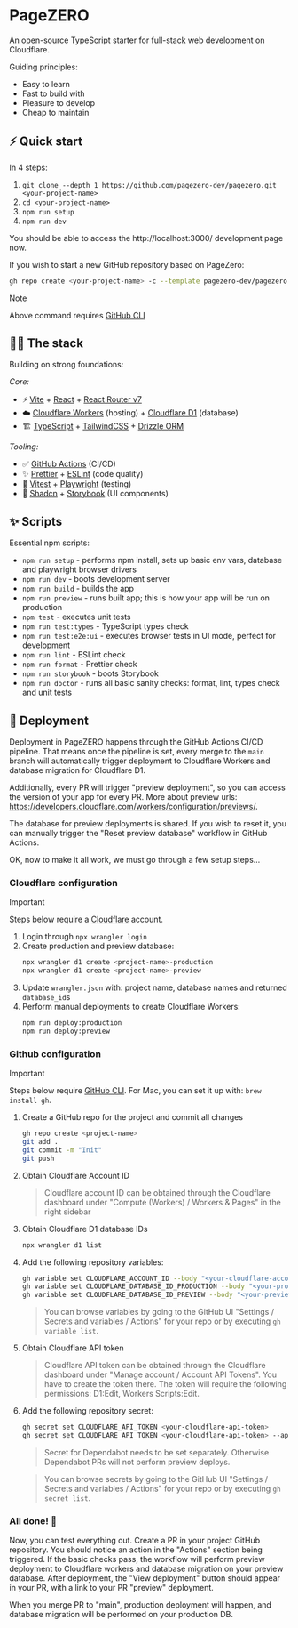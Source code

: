 # PageZERO

An open-source TypeScript starter for full-stack web development on Cloudflare.

Guiding principles:

- Easy to learn
- Fast to build with
- Pleasure to develop
- Cheap to maintain

## ⚡️ Quick start

In 4 steps:

1. `git clone --depth 1 https://github.com/pagezero-dev/pagezero.git <your-project-name>`
1. `cd <your-project-name>`
1. `npm run setup`
1. `npm run dev`

You should be able to access the http://localhost:3000/ development page now.

If you wish to start a new GitHub repository based on PageZero:

```sh
gh repo create <your-project-name> -c --template pagezero-dev/pagezero
```

> [!NOTE]
> Above command requires [GitHub CLI](https://cli.github.com/)

## 🧑‍💻 The stack

Building on strong foundations:

_Core:_

- ⚡ [Vite](https://vite.dev/) + [React](https://react.dev/) + [React Router v7](https://reactrouter.com/)
- ☁️ [Cloudflare Workers](https://workers.cloudflare.com/) (hosting) + [Cloudflare D1](https://www.cloudflare.com/en-au/developer-platform/products/d1/) (database)
- 🏗️ [TypeScript](https://www.typescriptlang.org/) + [TailwindCSS](https://tailwindcss.com/) + [Drizzle ORM](https://orm.drizzle.team/)

_Tooling:_

- ✅ [GitHub Actions](https://github.com/features/actions) (CI/CD)
- ✨ [Prettier](https://prettier.io/) + [ESLint](https://eslint.org/) (code quality)
- 🧪 [Vitest](https://vitest.dev/) + [Playwright](https://playwright.dev/) (testing)
- 📖 [Shadcn](https://ui.shadcn.com/) + [Storybook](https://storybook.js.org/) (UI components)

## ✨ Scripts

Essential npm scripts:

- `npm run setup` - performs npm install, sets up basic env vars, database and playwright browser drivers
- `npm run dev` - boots development server
- `npm run build` - builds the app
- `npm run preview` - runs built app; this is how your app will be run on production
- `npm test` - executes unit tests
- `npm run test:types` - TypeScript types check
- `npm run test:e2e:ui` - executes browser tests in UI mode, perfect for development
- `npm run lint` - ESLint check
- `npm run format` - Prettier check
- `npm run storybook` - boots Storybook
- `npm run doctor` - runs all basic sanity checks: format, lint, types check and unit tests

## 🚀 Deployment

Deployment in PageZERO happens through the GitHub Actions CI/CD pipeline. That means once the pipeline is set,
every merge to the `main` branch will automatically trigger deployment to Cloudflare Workers and database
migration for Cloudflare D1.

Additionally, every PR will trigger "preview deployment", so you can access the version of your app for every PR. More about preview urls: https://developers.cloudflare.com/workers/configuration/previews/.

The database for preview deployments is shared. If you wish to reset it, you can manually trigger the "Reset preview database" workflow in GitHub Actions.

OK, now to make it all work, we must go through a few setup steps...

### Cloudflare configuration

> [!IMPORTANT]
> Steps below require a [Cloudflare](https://www.cloudflare.com/) account.

1. Login through `npx wrangler login`
1. Create production and preview database:
   ```sh
   npx wrangler d1 create <project-name>-production
   npx wrangler d1 create <project-name>-preview
   ```
1. Update `wrangler.json` with: project name, database names and returned `database_id`s
1. Perform manual deployments to create Cloudflare Workers:
   ```sh
   npm run deploy:production
   npm run deploy:preview
   ```

### Github configuration

> [!IMPORTANT]
> Steps below require [GitHub CLI](https://cli.github.com/).
> For Mac, you can set it up with: `brew install gh`.

1.  Create a GitHub repo for the project and commit all changes

    ```sh
    gh repo create <project-name>
    git add .
    git commit -m "Init"
    git push
    ```

1.  Obtain Cloudflare Account ID

    > Cloudflare account ID can be obtained through the Cloudflare dashboard under "Compute (Workers) / Workers & Pages" in the right sidebar

1.  Obtain Cloudflare D1 database IDs

    ```sh
    npx wrangler d1 list
    ```

1.  Add the following repository variables:

    ```sh
    gh variable set CLOUDFLARE_ACCOUNT_ID --body "<your-cloudflare-account-id>"
    gh variable set CLOUDFLARE_DATABASE_ID_PRODUCTION --body "<your-production-database-id>"
    gh variable set CLOUDFLARE_DATABASE_ID_PREVIEW --body "<your-preview-database-id>"
    ```

    > You can browse variables by going to the GitHub UI "Settings / Secrets and variables / Actions" for your repo
    > or by executing `gh variable list`.

1.  Obtain Cloudflare API token

    > Cloudflare API token can be obtained through the Cloudflare dashboard under "Manage account / Account API Tokens". You have to create the token there. The token will require the following permissions: D1:Edit, Workers Scripts:Edit.

1.  Add the following repository secret:

    ```sh
    gh secret set CLOUDFLARE_API_TOKEN <your-cloudflare-api-token>
    gh secret set CLOUDFLARE_API_TOKEN <your-cloudflare-api-token> --app dependabot
    ```

    > Secret for Dependabot needs to be set separately. Otherwise Dependabot PRs will not perform preview deploys.

    > You can browse secrets by going to the GitHub UI "Settings / Secrets and variables / Actions" for your repo
    > or by executing `gh secret list`.

### All done! 🎉

Now, you can test everything out. Create a PR in your project GitHub repository. You should notice an action in the "Actions" section being triggered. If the basic checks pass, the workflow will perform preview deployment to Cloudflare workers and database migration on your preview database. After deployment, the "View deployment" button should appear in your PR, with a link to your PR "preview" deployment.

When you merge PR to "main", production deployment will happen, and database migration will be performed on your production DB.
